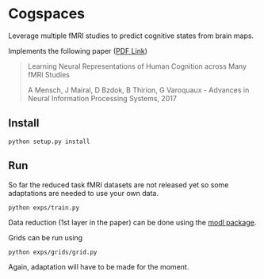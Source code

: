 # Cogspaces
Leverage multiple fMRI studies to predict cognitive states from brain maps.

Implements the following paper ([PDF Link](http://papers.nips.cc/paper/7170-learning-neural-representations-of-human-cognition-across-many-fmri-studies.pdf))

> Learning Neural Representations of Human Cognition across Many fMRI Studies
> 
> A Mensch, J Mairal, D Bzdok, B Thirion, G Varoquaux - Advances in Neural Information Processing Systems, 2017

## Install
`python setup.py install`

## Run

So far the reduced task fMRI datasets are not released yet so some adaptations
are needed to use your own data.

`python exps/train.py`

Data reduction (1st layer in the paper) can be done using the
[modl package](http://github.com/arthurmensch/modl).

Grids can be run using

`python exps/grids/grid.py`
 
 Again, adaptation will have to be made for the moment.